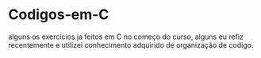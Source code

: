 # Codigos-em-C
alguns os exercícios ja feitos em C no começo do curso, alguns eu refiz recentemente e utilizei conhecimento adquirido de organização de codigo.
